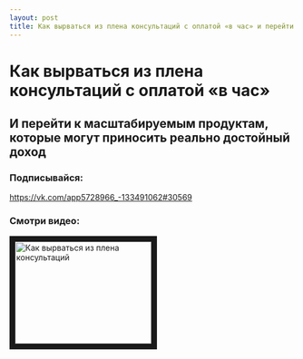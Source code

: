 ```yaml
---
layout: post
title: Как вырваться из плена консультаций с оплатой «в час» и перейти к масштабируемым продуктам, которые могут приносить реально достойный доход
---
```


# Как вырваться из плена консультаций с оплатой «в час»

## И перейти к масштабируемым продуктам, которые могут приносить реально достойный доход

### Подписывайся:

https://vk.com/app5728966_-133491062#30569

### Смотри видео:

<a href="http://www.youtube.com/watch?feature=player_embedded&v=O3N9INRAqqU
" target="_blank"><img src="http://img.youtube.com/vi/O3N9INRAqqU/0.jpg" 
alt="Как вырваться из плена консультаций" width="240" height="180" border="10" /></a>
